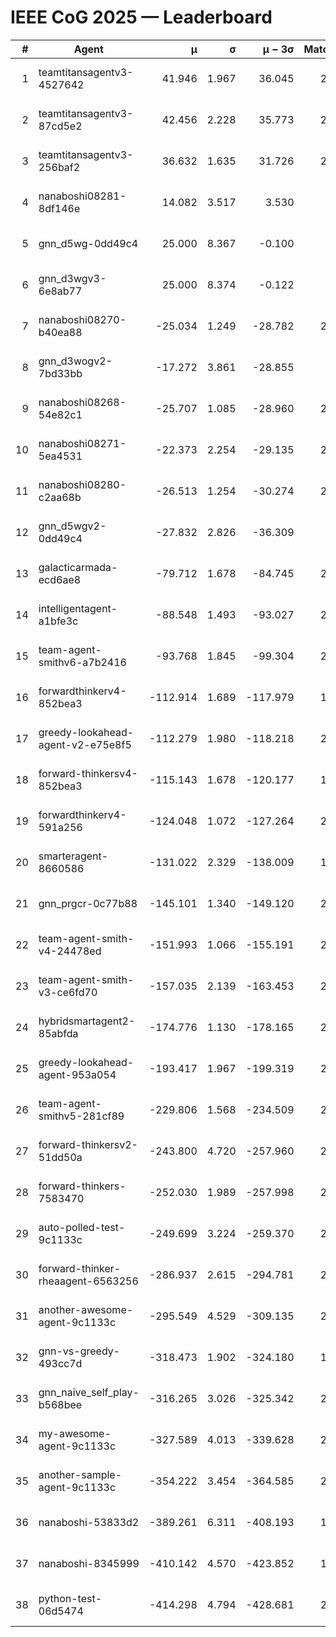 # IEEE CoG 2025 — Leaderboard

| # | Agent | μ | σ | μ − 3σ | Matches | Updated |
|---:|---|---:|---:|---:|---:|---|
| 1 | teamtitansagentv3-4527642 | 41.946 | 1.967 | 36.045 | 2320 | 2025-08-29 04:33 |
| 2 | teamtitansagentv3-87cd5e2 | 42.456 | 2.228 | 35.773 | 2140 | 2025-08-29 04:33 |
| 3 | teamtitansagentv3-256baf2 | 36.632 | 1.635 | 31.726 | 2340 | 2025-08-29 04:33 |
| 4 | nanaboshi08281-8df146e | 14.082 | 3.517 | 3.530 | 70 | 2025-08-29 04:33 |
| 5 | gnn_d5wg-0dd49c4 | 25.000 | 8.367 | -0.100 | 80 | 2025-08-29 04:33 |
| 6 | gnn_d3wgv3-6e8ab77 | 25.000 | 8.374 | -0.122 | 98 | 2025-08-29 04:33 |
| 7 | nanaboshi08270-b40ea88 | -25.034 | 1.249 | -28.782 | 2440 | 2025-08-29 04:33 |
| 8 | gnn_d3wogv2-7bd33bb | -17.272 | 3.861 | -28.855 | 88 | 2025-08-29 04:33 |
| 9 | nanaboshi08268-54e82c1 | -25.707 | 1.085 | -28.960 | 2300 | 2025-08-29 04:33 |
| 10 | nanaboshi08271-5ea4531 | -22.373 | 2.254 | -29.135 | 2600 | 2025-08-29 04:33 |
| 11 | nanaboshi08280-c2aa68b | -26.513 | 1.254 | -30.274 | 2160 | 2025-08-29 04:33 |
| 12 | gnn_d5wgv2-0dd49c4 | -27.832 | 2.826 | -36.309 | 100 | 2025-08-29 04:33 |
| 13 | galacticarmada-ecd6ae8 | -79.712 | 1.678 | -84.745 | 2360 | 2025-08-29 04:33 |
| 14 | intelligentagent-a1bfe3c | -88.548 | 1.493 | -93.027 | 2110 | 2025-08-29 04:33 |
| 15 | team-agent-smithv6-a7b2416 | -93.768 | 1.845 | -99.304 | 2500 | 2025-08-29 04:33 |
| 16 | forwardthinkerv4-852bea3 | -112.914 | 1.689 | -117.979 | 1849 | 2025-08-29 04:33 |
| 17 | greedy-lookahead-agent-v2-e75e8f5 | -112.279 | 1.980 | -118.218 | 2230 | 2025-08-29 04:33 |
| 18 | forward-thinkersv4-852bea3 | -115.143 | 1.678 | -120.177 | 1848 | 2025-08-29 04:33 |
| 19 | forwardthinkerv4-591a256 | -124.048 | 1.072 | -127.264 | 2112 | 2025-08-29 04:33 |
| 20 | smarteragent-8660586 | -131.022 | 2.329 | -138.009 | 1864 | 2025-08-29 04:33 |
| 21 | gnn_prgcr-0c77b88 | -145.101 | 1.340 | -149.120 | 2170 | 2025-08-29 04:33 |
| 22 | team-agent-smith-v4-24478ed | -151.993 | 1.066 | -155.191 | 2278 | 2025-08-29 04:33 |
| 23 | team-agent-smith-v3-ce6fd70 | -157.035 | 2.139 | -163.453 | 2798 | 2025-08-29 04:33 |
| 24 | hybridsmartagent2-85abfda | -174.776 | 1.130 | -178.165 | 2211 | 2025-08-29 04:33 |
| 25 | greedy-lookahead-agent-953a054 | -193.417 | 1.967 | -199.319 | 2258 | 2025-08-29 04:33 |
| 26 | team-agent-smithv5-281cf89 | -229.806 | 1.568 | -234.509 | 2280 | 2025-08-29 04:33 |
| 27 | forward-thinkersv2-51dd50a | -243.800 | 4.720 | -257.960 | 2224 | 2025-08-29 04:33 |
| 28 | forward-thinkers-7583470 | -252.030 | 1.989 | -257.998 | 2180 | 2025-08-29 04:33 |
| 29 | auto-polled-test-9c1133c | -249.699 | 3.224 | -259.370 | 2360 | 2025-08-29 04:33 |
| 30 | forward-thinker-rheaagent-6563256 | -286.937 | 2.615 | -294.781 | 2104 | 2025-08-29 04:33 |
| 31 | another-awesome-agent-9c1133c | -295.549 | 4.529 | -309.135 | 2040 | 2025-08-29 04:33 |
| 32 | gnn-vs-greedy-493cc7d | -318.473 | 1.902 | -324.180 | 1660 | 2025-08-29 04:33 |
| 33 | gnn_naive_self_play-b568bee | -316.265 | 3.026 | -325.342 | 2040 | 2025-08-29 04:33 |
| 34 | my-awesome-agent-9c1133c | -327.589 | 4.013 | -339.628 | 2180 | 2025-08-29 04:33 |
| 35 | another-sample-agent-9c1133c | -354.222 | 3.454 | -364.585 | 2480 | 2025-08-29 04:33 |
| 36 | nanaboshi-53833d2 | -389.261 | 6.311 | -408.193 | 1880 | 2025-08-29 04:33 |
| 37 | nanaboshi-8345999 | -410.142 | 4.570 | -423.852 | 1900 | 2025-08-29 04:33 |
| 38 | python-test-06d5474 | -414.298 | 4.794 | -428.681 | 2190 | 2025-08-29 04:33 |
